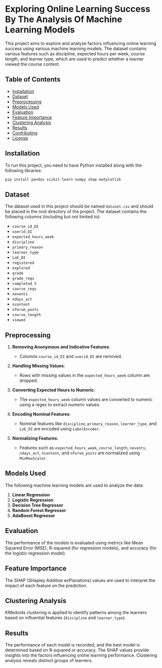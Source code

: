 # Exploring Online Learning Success By The Analysis Of Machine Learning Models

This project aims to explore and analyze factors influencing online learning success using various machine learning models. The dataset contains various features such as discipline, expected hours per week, course length, and learner type, which are used to predict whether a learner viewed the course content.

## Table of Contents

- [Installation](#installation)
- [Dataset](#dataset)
- [Preprocessing](#preprocessing)
- [Models Used](#models-used)
- [Evaluation](#evaluation)
- [Feature Importance](#feature-importance)
- [Clustering Analysis](#clustering-analysis)
- [Results](#results)
- [Contributing](#contributing)
- [License](#license)

## Installation

To run this project, you need to have Python installed along with the following libraries:

```bash
pip install pandas scikit-learn numpy shap matplotlib
```

## Dataset

The dataset used in this project should be named `dataset.csv` and should be placed in the root directory of the project. The dataset contains the following columns (including but not limited to):

- `course_id_DI`
- `userid_DI`
- `expected_hours_week`
- `discipline`
- `primary_reason`
- `learner_type`
- `LoE_DI`
- `registered`
- `explored`
- `grade`
- `grade_reqs`
- `completed_%`
- `course_reqs`
- `nevents`
- `ndays_act`
- `ncontent`
- `nforum_posts`
- `course_length`
- `viewed`

## Preprocessing

1. **Removing Anonymous and Indicative Features**:
    - Columns `course_id_DI` and `userid_DI` are removed.
  
2. **Handling Missing Values**:
    - Rows with missing values in the `expected_hours_week` column are dropped.
  
3. **Converting Expected Hours to Numeric**:
    - The `expected_hours_week` column values are converted to numeric using a regex to extract numeric values.
  
4. **Encoding Nominal Features**:
    - Nominal features like `discipline`, `primary_reason`, `learner_type`, and `LoE_DI` are encoded using `LabelEncoder`.
  
5. **Normalizing Features**:
    - Features such as `expected_hours_week`, `course_length`, `nevents`, `ndays_act`, `ncontent`, and `nforum_posts` are normalized using `MinMaxScaler`.

## Models Used

The following machine learning models are used to analyze the data:

1. **Linear Regression**
2. **Logistic Regression**
3. **Decision Tree Regressor**
4. **Random Forest Regressor**
5. **AdaBoost Regressor**

## Evaluation

The performance of the models is evaluated using metrics like Mean Squared Error (MSE), R-squared (for regression models), and accuracy (for the logistic regression model).

## Feature Importance

The SHAP (SHapley Additive exPlanations) values are used to interpret the impact of each feature on the prediction.

## Clustering Analysis

KMedoids clustering is applied to identify patterns among the learners based on influential features (`discipline` and `learner_type`).

## Results

The performance of each model is recorded, and the best model is determined based on R-squared or accuracy. The SHAP values provide insights into the factors influencing online learning performance. Clustering analysis reveals distinct groups of learners.


